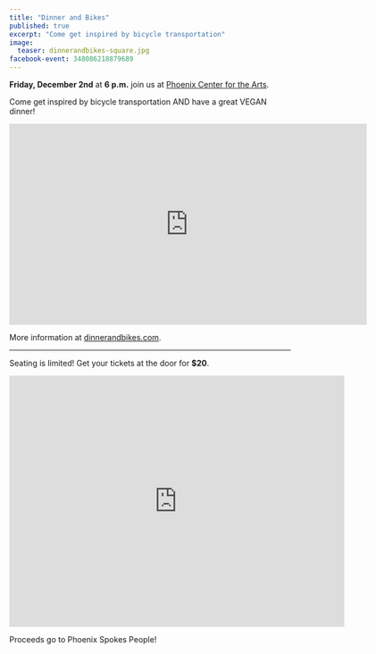 ```yaml
---
title: "Dinner and Bikes"
published: true
excerpt: "Come get inspired by bicycle transportation"
image:
  teaser: dinnerandbikes-square.jpg
facebook-event: 348086218879689
---
```


**Friday, December 2nd** at **6 p.m.** join us at  [Phoenix Center for the Arts](http://phoenixcenterforthearts.org/).

Come get inspired by bicycle transportation AND have a great VEGAN dinner!

<iframe src="https://player.vimeo.com/video/170113809" width="640" height="360" frameborder="0" webkitallowfullscreen mozallowfullscreen allowfullscreen></iframe>

More information at [dinnerandbikes.com](dinnerandbikes.com/about).

---

Seating is limited! Get your tickets at the door for **$20**.

<iframe
src="https://www.google.com/maps/embed?pb=!1m14!1m8!1m3!1d13314.119947164936!2d-112.0697464!3d33.4615499!3m2!1i1024!2i768!4f13.1!3m3!1m2!1s0x0%3A0xf4813c9d766d1ee5!2sPhoenix+Center+for+the+Arts!5e0!3m2!1sen!2sus!4v1479171069504" width="600" height="450" frameborder="0" style="border:0" allowfullscreen></iframe>

Proceeds go to Phoenix Spokes People!
